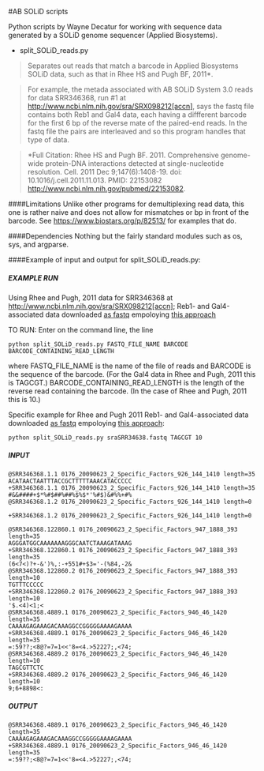 #AB SOLiD scripts

Python scripts by Wayne Decatur for working with sequence data generated by a SOLiD genome sequencer (Applied Biosystems).

- split_SOLiD_reads.py

>Separates out reads that match a barcode in Applied Biosystems SOLiD
data, such as that in Rhee HS and Pugh BF, 2011*.

>For example, the metada associated with AB SOLiD System 3.0 reads for data
SRR346368, run #1 at http://www.ncbi.nlm.nih.gov/sra/SRX098212[accn],
says the fastq file contains both Reb1 and Gal4 data, each having a diffferent
barcode for  the  first 6  bp of the reverse mate of the paired-end reads.
In the fastq file the pairs are interleaved and  so this program handles
that type of data.

>*Full Citation:
Rhee HS and Pugh BF. 2011. Comprehensive genome-wide protein-DNA
interactions detected at single-nucleotide resolution.
Cell. 2011 Dec 9;147(6):1408-19. doi: 10.1016/j.cell.2011.11.013.
PMID: 22153082 http://www.ncbi.nlm.nih.gov/pubmed/22153082.


####Limitations
Unlike other programs for demultiplexing read data, this one is rather naive and does not allow
for mismatches or bp in front of the barcode. See
https://www.biostars.org/p/82513/ for examples that do.

####Dependencies
Nothing but the fairly standard modules such as os, sys, and argparse.


####Example of input and output for split_SOLiD_reads.py:
##### EXAMPLE RUN
Using Rhee and Pugh, 2011 data for SRR346368 at
http://www.ncbi.nlm.nih.gov/sra/SRX098212[accn];
Reb1- and Gal4-associated data downloaded [as fastq](http://trace.ncbi.nlm.nih.gov/Traces/sra/sra.cgi?cmd=dload&run_list=SRR346368&format=fastq) empoloying [this approach](http://user.list.galaxyproject.org/does-Galaxy-have-a-tool-for-converting-sra-files-to-fastq-files-td4655179.html)

TO RUN:
Enter on the command line, the line

	python split_SOLiD_reads.py FASTQ_FILE_NAME BARCODE BARCODE_CONTAINING_READ_LENGTH

where FASTQ_FILE_NAME is the name of the file of reads and BARCODE is
the sequence of the barcode. (For the Gal4 data in Rhee and Pugh, 2011 this is
TAGCGT.) BARCODE_CONTAINING_READ_LENGTH is the length of
the reverse read containing the barcode. (In the case of Rhee and Pugh, 2011
this is 10.)

Specific example for Rhee and Pugh 2011 Reb1- and Gal4-associated data downloaded [as fastq](http://trace.ncbi.nlm.nih.gov/Traces/sra/sra.cgi?cmd=dload&run_list=SRR346368&format=fastq) empoloying [this approach](http://user.list.galaxyproject.org/does-Galaxy-have-a-tool-for-converting-sra-files-to-fastq-files-td4655179.html):

	python split_SOLiD_reads.py sraSRR34638.fastq TAGCGT 10

##### INPUT

	@SRR346368.1.1 0176_20090623_2_Specific_Factors_926_144_1410 length=35
	ACATAACTAATTTACCGCTTTTTAAACATACCCCC
	+SRR346368.1.1 0176_20090623_2_Specific_Factors_926_144_1410 length=35
	#&&####+$*%#$##%##%$%$*'%#$)&#%%+#%
	@SRR346368.1.2 0176_20090623_2_Specific_Factors_926_144_1410 length=0

	+SRR346368.1.2 0176_20090623_2_Specific_Factors_926_144_1410 length=0

	@SRR346368.122860.1 0176_20090623_2_Specific_Factors_947_1888_393 length=35
	AGGGATGGCAAAAAAAGGGCAATCTAAAGATAAAG
	+SRR346368.122860.1 0176_20090623_2_Specific_Factors_947_1888_393 length=35
	(6<7<)?+-&')%,:-+551#+$3='-(%84,-2&
	@SRR346368.122860.2 0176_20090623_2_Specific_Factors_947_1888_393 length=10
	TGTTTCCCCC
	+SRR346368.122860.2 0176_20090623_2_Specific_Factors_947_1888_393 length=10
	'$.<4)<1;<
	@SRR346368.4889.1 0176_20090623_2_Specific_Factors_946_46_1420 length=35
	CAAAAGAGAAAGACAAAGGCCGGGGGAAAAGAAAA
	+SRR346368.4889.1 0176_20090623_2_Specific_Factors_946_46_1420 length=35
	=:59??;<8@?=7=1<<'8=<4.>52227;,<74;
	@SRR346368.4889.2 0176_20090623_2_Specific_Factors_946_46_1420 length=10
	TAGCGTTCTC
	+SRR346368.4889.2 0176_20090623_2_Specific_Factors_946_46_1420 length=10
	9;6+8898<:

##### OUTPUT

	@SRR346368.4889.1 0176_20090623_2_Specific_Factors_946_46_1420 length=35
	CAAAAGAGAAAGACAAAGGCCGGGGGAAAAGAAAA
	+SRR346368.4889.1 0176_20090623_2_Specific_Factors_946_46_1420 length=35
	=:59??;<8@?=7=1<<'8=<4.>52227;,<74;

